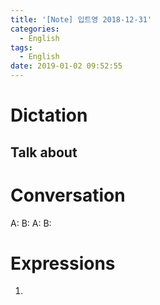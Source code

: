 ```yaml
---
title: '[Note] 입트영 2018-12-31'
categories:
  - English
tags:
  - English
date: 2019-01-02 09:52:55
---
```


# Dictation

## Talk about

# Conversation

A:
B:
A:
B:


# Expressions

1.